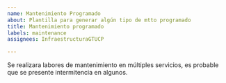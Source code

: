 ```yaml
---
name: Mantenimiento Programado
about: Plantilla para generar algún tipo de mtto programado
title: Mantenimiento programado
labels: maintenance
assignees: InfraestructuraGTUCP

---
```


<!--
start: 2022-05-XXTXX:00:00-0500
end: 2022-05-XXTXX:00:00-0500
expectedDown: universidad-catolica-de-pereira, portal-estudiante-y-docente, ucp-virtual-moodle, biblioteca-cdch, intranet, multiples-webs, qrsf, mesa-de-ayuda-help-people, dns-1, dns-2 
-->
Se realizara labores de mantenimiento en múltiples servicios, es probable que se presente intermitencia en algunos.
